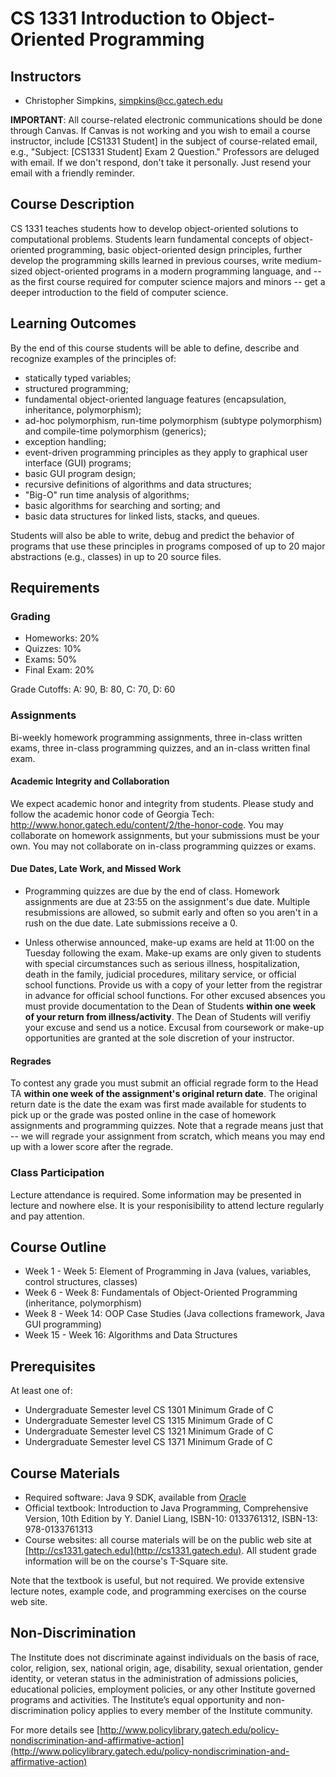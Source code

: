 # CS 1331 Introduction to Object-Oriented Programming

## Instructors

* Christopher Simpkins, simpkins@cc.gatech.edu

**IMPORTANT**: All course-related electronic communications should be done through Canvas. If Canvas is not working and you wish to email a course instructor, include [CS1331 Student] in the subject of course-related email, e.g., "Subject: [CS1331 Student] Exam 2 Question." Professors are deluged with email. If we don't respond, don't take it personally. Just resend your email with a friendly reminder.

## Course Description

CS 1331 teaches students how to develop object-oriented solutions to computational problems. Students learn fundamental concepts of object-oriented programming, basic object-oriented design principles, further develop the programming skills learned in previous courses, write medium-sized object-oriented programs in a modern programming language, and -- as the first course required for computer science majors and minors -- get a deeper introduction to the field of computer science.

## Learning Outcomes

By the end of this course students will be able to define, describe and recognize examples of the principles of:

* statically typed variables;
* structured programming;
* fundamental object-oriented language features (encapsulation, inheritance, polymorphism);
* ad-hoc polymorphism, run-time polymorphism (subtype polymorphism) and compile-time polymorphism (generics);
* exception handling;
* event-driven programming principles as they apply to graphical user interface (GUI) programs;
* basic GUI program design;
* recursive definitions of algorithms and data structures;
* "Big-O" run time analysis of algorithms;
* basic algorithms for searching and sorting; and
* basic data structures for linked lists, stacks, and queues.

Students will also be able to write, debug and predict the behavior of programs that use these principles in programs composed of up to 20 major abstractions (e.g., classes) in up to 20 source files.

## Requirements

### Grading

* Homeworks: 20%
* Quizzes: 10%
* Exams: 50%
* Final Exam: 20%

Grade Cutoffs: A: 90, B: 80, C: 70, D: 60

### Assignments

Bi-weekly homework programming assignments, three in-class written exams, three in-class programming quizzes, and an in-class written final exam.

#### Academic Integrity and Collaboration

We expect academic honor and integrity from students. Please study and follow the academic honor code of Georgia Tech: http://www.honor.gatech.edu/content/2/the-honor-code. You may collaborate on homework assignments, but your submissions must be your own. You may not collaborate on in-class programming quizzes or exams.

#### Due Dates, Late Work, and Missed Work

* Programming quizzes are due by the end of class. Homework assignments are due at 23:55 on the assignment's due date. Multiple resubmissions are allowed, so submit early and often so you aren't in a rush on the due date. Late submissions receive a 0.

* Unless otherwise announced, make-up exams are held at 11:00 on the Tuesday following the exam. Make-up exams are only given to students with special circumstances such as serious illness, hospitalization, death in the family, judicial procedures, military service, or official school functions. Provide us with a copy of your letter from the registrar in advance for official school functions. For other excused absences you must provide documentation to the Dean of Students **within one week of your return from illness/activity**. The Dean of Students will verifiy your excuse and send us a notice. Excusal from coursework or make-up opportunities are granted at the sole discretion of your instructor.

#### Regrades

To contest any grade you must submit an official regrade form to the Head TA **within one week of the assignment's original return date**. The original return date is the date the exam was first made available for students to pick up or the grade was posted online in the case of homework assignments and programming quizzes. Note that a regrade means just that -- we will regrade your assignment from scratch, which means you may end up with a lower score after the regrade.

### Class Participation

Lecture attendance is required. Some information may be presented in lecture and nowhere else. It is your responisibility to attend lecture regularly and pay attention.

## Course Outline

* Week 1 - Week 5: Element of Programming in Java (values, variables, control structures, classes)
* Week 6 - Week 8: Fundamentals of Object-Oriented Programming (inheritance, polymorphism)
* Week 8 - Week 14: OOP Case Studies (Java collections framework, Java GUI programming)
* Week 15 - Week 16: Algorithms and Data Structures

## Prerequisites

At least one of:

* Undergraduate Semester level CS 1301 Minimum Grade of C
* Undergraduate Semester level CS 1315 Minimum Grade of C
* Undergraduate Semester level CS 1321 Minimum Grade of C
* Undergraduate Semester level CS 1371 Minimum Grade of C

## Course Materials

* Required software: Java 9 SDK, available from [Oracle](http://www.oracle.com/technetwork/java/javase/downloads/index-jsp-138363.html)
* Official textbook: Introduction to Java Programming, Comprehensive Version, 10th Edition by Y. Daniel Liang, ISBN-10: 0133761312, ISBN-13: 978-0133761313
* Course websites: all course materials will be on the public web site at [http://cs1331.gatech.edu](http://cs1331.gatech.edu). All student grade information will be on the course's T-Square site.

Note that the textbook is useful, but not required. We provide extensive lecture notes, example code, and programming exercises on the course web site.

## Non-Discrimination

The Institute does not discriminate against individuals on the basis of race, color, religion, sex, national origin, age, disability, sexual orientation, gender identity, or veteran status in the administration of admissions policies, educational policies, employment policies, or any other Institute governed programs and activities. The Institute’s equal opportunity and non-discrimination policy applies to every member of the Institute community.

For more details see [http://www.policylibrary.gatech.edu/policy-nondiscrimination-and-affirmative-action](http://www.policylibrary.gatech.edu/policy-nondiscrimination-and-affirmative-action)
